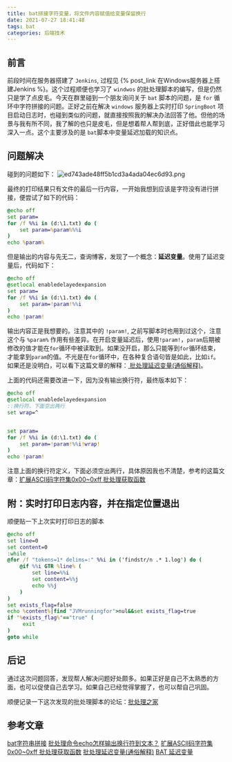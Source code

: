 ```yaml
---
title: bat拼接字符变量，将文件内容赋值给变量保留换行
date: 2021-07-27 18:41:48
tags: bat
categories: 后端技术
---
```


## 前言
前段时间在服务器搭建了 `Jenkins`, 过程见 {% post_link 在Windows服务器上搭建Jenkins %}。这个过程顺便也学习了 `windwos` 的批处理脚本的编写，但是仍然只是学了点皮毛。今天在群里碰到一个朋友询问关于 `bat` 脚本的问题，是 `for` 循环中字符拼接的问题。正好之前在解决 `windows` 服务器上实时打印 `SpringBoot` 项目启动日志时，也碰到类似的问题，就直接按照我的解决办法回答了他。但他的场景与我有所不同，我了解的也只是皮毛，但是想着帮人帮到底，正好借此也能学习深入一点。这个主要涉及的是 `bat`脚本中变量延迟加载的知识点。

## 问题解决
碰到的问题如下：
![ed743ade48ff5b1cd3a4ada04ec6d93.png](https://img02.sogoucdn.com/app/a/100520146/19a9403aa1440db062b6d36e59bc931b)

最终的打印结果只有文件的最后一行内容，一开始我想到应该是字符没有进行拼接，便尝试了如下的代码：
```bat
@echo off
set param=
for /f %%i in (d:\1.txt) do (
    set param=%param%%%i
)
echo %param%
```

但是输出的内容与先无二，查询博客，发现了一个概念：**延迟变量**。使用了延迟变量后，代码如下：
```bat
@echo off
@setlocal enabledelayedexpansion
set param=
for /f %%i in (d:\1.txt) do (
    set param=!param!%%i
)
echo !param!
```
输出内容正是我想要的。注意其中的 `!param!`, 之前写脚本时也用到过这个，注意这个与 `%param%` 作用有些差异。在开启变量延迟后，使用`!param!`，`param`后期被修改的值才能在`for`循环中被读取到。如果没开启，那么只能等到`for`循环结束，才能拿到`param`的值。不光是在`for`循环中，在各种复合语句皆是如此，比如`if`。如果还是没明白，可以看下这篇文章的解释：[ 批处理延迟变量(通俗解释)](http://bbs.bathome.net/thread-354-1-1.html)。

上面的代码还需要改进一下，因为没有输出换行符，最终版本如下：
```bat
@echo off
@setlocal enabledelayedexpansion
::换行符，下面空出两行
set wrap=^


set param=
for /f %%i in (d:\1.txt) do (
    set param=!param!%%i!wrap!
)
echo !param!
```
注意上面的换行符定义，下面必须空出两行，具体原因我也不清楚，参考的这篇文章：[扩展ASCII码字符集0x00~0xff 批处理获取函数](http://bbs.bathome.net/thread-12347-1-1.html)

## 附：实时打印日志内容，并在指定位置退出
顺便贴一下上次实时打印日志的脚本
```bat
@echo off
set line=0
set content=0
:while
@for /f "tokens=1* delims=:" %%i in ('findstr/n .* 1.log') do (
    @if %%i GTR %line% (
        set line=%%i
        set content=%%j
        echo %%j
    )
)
set exists_flag=false
echo %content%|find "JVMrunningfor">nul&&set exists_flag=true
if "%exists_flag%"=="true" (
     exit
)
goto while
```

## 后记
通过这次问题回答，发现帮人解决问题好处颇多。如果正好是自己不太熟悉的方面，也可以促使自己去学习。如果自己已经觉得掌握了，也可以帮自己巩固。

顺便记录一下这次发现的批处理脚本的论坛：[批处理之家](http://bbs.bathome.net/index.php)

## 参考文章
[bat字符串拼接](https://blog.csdn.net/brucezong/article/details/91386522)
[批处理命令echo怎样输出换行符到文本？](http://www.bathome.net/thread-17366-1-1.html)
[扩展ASCII码字符集0x00~0xff 批处理获取函数](http://bbs.bathome.net/thread-12347-1-1.html)
[批处理延迟变量(通俗解释)](http://bbs.bathome.net/thread-354-1-1.html)
[BAT 延迟变量](https://www.cnblogs.com/habibah-chang/p/3532125.html)
